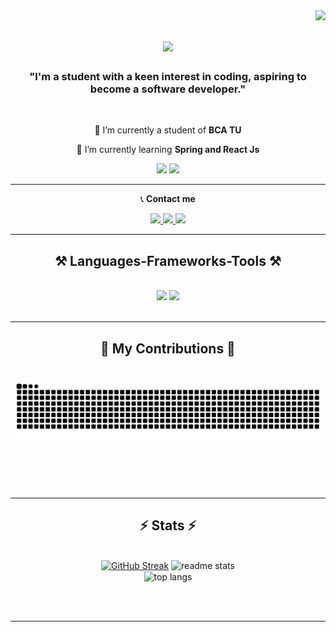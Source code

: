 <img align="right" src="https://visitor-badge.laobi.icu/badge?page_id=sachinseengh.sachinseengh" />

<h1 align="center">
    <img src="https://readme-typing-svg.herokuapp.com/?font=Righteous&size=35&center=true&vCenter=true&width=500&height=70&duration=4000&lines=Sachin+Kumar+Singh;" />
</h1>

<h3 align="center">"I'm a student with a keen interest in coding, aspiring to become a software developer."</h3>

<br/>

<div align="center">
 
 🔭 I’m currently a student of **BCA TU**
 
 🌱 I’m currently learning **Spring and React Js**
 <br>

 <img src="https://skillicons.dev/icons?i=spring" />
 <img src="https://skillicons.dev/icons?i=react" />
  
 
  <hr>

<!-- 💬 Ask me about **Node.js, React, Firebase... or anything [here](https://github.com/salesp07/salesp07/issues)**-->

<!--⚡ Fun fact **Game of Thrones Night's Watch cloaks are made from Ikea rugs** -->

 </div>

 <div align="center">
 
 
 📞 **Contact me**
 <br>

 
<div align="center"> 
  <a href="mailto:sachinseengh@gmail.com" target="_blank">
<!--     <img src="https://img.shields.io/badge/Gmail-333333?style=for-the-badge&logo=gmail&logoColor=red" /> -->
        <img src="https://skillicons.dev/icons?i=gmail" />
  </a>
  <a href="https://www.linkedin.com/in/sachin-singh-9a3ab024a/" target="_blank">
<!--     <img src="https://img.shields.io/badge/LinkedIn-0077B5?style=for-the-badge&logo=linkedin&logoColor=white" target="_blank" /> -->
       <img src="https://skillicons.dev/icons?i=linkedin" />
  </a>
  <a href="https://www.instagram.com/sacccchhhhiiinn/" target="_blank">
<!--     <img src="https://img.shields.io/badge/LinkedIn-0077B5?style=for-the-badge&logo=linkedin&logoColor=white" target="_blank" /> -->
       <img src="https://skillicons.dev/icons?i=instagram" />
  </a>
    
</div>

 <hr/>
 
<h2 align="center">⚒️ Languages-Frameworks-Tools ⚒️</h2>
<br/>
<div align="center">
    <img src="https://skillicons.dev/icons?i=html,css,github,figma,photoshop" />
    <img src="https://skillicons.dev/icons?i=python,javascript,java,mysql,c,php" /><br>
</div>

<br/>
<hr/>

<div align="center">
  <h2>🐍 My Contributions 🐍</h2>
  <br>
  <img alt="snake eating my contributions" src="https://raw.githubusercontent.com/sachinseengh/sachinseengh/output/github-contribution-grid-snake-dark.svg" />
  
  <br/><br/><br/>
</div>


<hr/>

<h2 align="center">⚡ Stats ⚡</h2>
<br>
<div align=center>
<a href="https://git.io/streak-stats"><img src="https://streak-stats.demolab.com?user=sachinseengh&theme=dark&border_radius=1.5&card_width=350" alt="GitHub Streak" /></a>
  <img width=390 src="https://github-readme-stats.vercel.app/api?username=sachinseengh&count_private=true&show_icons=true&theme=react&rank_icon=github&border_radius=10" alt="readme stats" /> 
  <br/>
  <img width=325 align="center" src="https://github-readme-stats.vercel.app/api/top-langs/?username=sachinseengh&hide=HTML&langs_count=8&layout=compact&theme=react&border_radius=10&size_weight=0.5&count_weight=0.5&exclude_repo=github-readme-stats" alt="top langs" />
</div>

<br/><br/>

<hr/>

<br/>



<br/>
